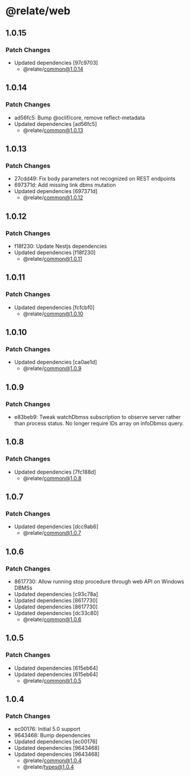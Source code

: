 # @relate/web

## 1.0.15

### Patch Changes

-   Updated dependencies [97c9703]
    -   @relate/common@1.0.14

## 1.0.14

### Patch Changes

-   ad56fc5: Bump @oclif/core, remove reflect-metadata
-   Updated dependencies [ad56fc5]
    -   @relate/common@1.0.13

## 1.0.13

### Patch Changes

-   27cdd49: Fix body parameters not recognized on REST endpoints
-   697371d: Add missing link dbms mutation
-   Updated dependencies [697371d]
    -   @relate/common@1.0.12

## 1.0.12

### Patch Changes

-   f18f230: Update Nestjs dependencies
-   Updated dependencies [f18f230]
    -   @relate/common@1.0.11

## 1.0.11

### Patch Changes

-   Updated dependencies [fcfcbf0]
    -   @relate/common@1.0.10

## 1.0.10

### Patch Changes

-   Updated dependencies [ca0ae1d]
    -   @relate/common@1.0.9

## 1.0.9

### Patch Changes

-   e83beb9: Tweak watchDbmss subscription to observe server rather than process status. No longer require IDs array on infoDbmss query.

## 1.0.8

### Patch Changes

-   Updated dependencies [7fc188d]
    -   @relate/common@1.0.8

## 1.0.7

### Patch Changes

-   Updated dependencies [dcc9ab6]
    -   @relate/common@1.0.7

## 1.0.6

### Patch Changes

-   8617730: Allow running stop procedure through web API on Windows DBMSs
-   Updated dependencies [c93c78a]
-   Updated dependencies [8617730]
-   Updated dependencies [8617730]
-   Updated dependencies [dc33c80]
    -   @relate/common@1.0.6

## 1.0.5

### Patch Changes

-   Updated dependencies [615eb64]
-   Updated dependencies [615eb64]
    -   @relate/common@1.0.5

## 1.0.4

### Patch Changes

-   ec00176: Initial 5.0 support
-   9643468: Bump dependencies
-   Updated dependencies [ec00176]
-   Updated dependencies [9643468]
-   Updated dependencies [9643468]
    -   @relate/common@1.0.4
    -   @relate/types@1.0.4
